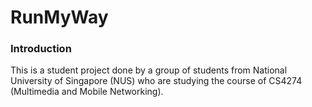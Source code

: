 RunMyWay
========

### Introduction
This is a student project done by a group of students from National University of Singapore (NUS) who are studying the 
course of CS4274 (Multimedia and Mobile Networking).
